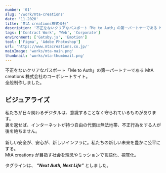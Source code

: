 ```yaml
---
number: '01'
slug: '/work/mta-creations'
date: '11.2020'
title: 'MtA creations株式会社'
description: '不正をないクリアなパスポート「Me to Auth」の第一パートナーである MtA creations 株式会社のコーポレートサイトを制作しました。'
tags: ['Contract Work', 'Web', 'Corporate']
environment: ['Gatsby.js', 'Emotion']
tool: ['Figma', 'Adobe Photoshop']
url: 'https://www.mtacreations.co.jp/'
mainImage: 'works/mta-main.png'
thumbnail: 'works/mta-thumbnail.png'
---
```


不正をないクリアなパスポート「Me to Auth」の第一パートナーである MtA creations 株式会社のコーポレートサイト。<br />
全般制作しました。

## ビジュアライズ

私たちが日々関わるデジタルは、意識することなく守られているものがあります。<br />
裏を返せば、インターネットが持つ自由の代償は無法地帯、不正行為をする人が後を絶ちません。<br />
<br />
新しい安全が、安心が、新しいインフラに。私たちの新しい未来を豊かに公平にする。<br />
 MtA creations が目指す社会を理念やミッションで言語化、視覚化。

タグラインは、 *__”Next Auth, Next Life”__*  としました。

